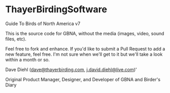 # ThayerBirdingSoftware
Guide To Birds of North America v7

This is the source code for GBNA, without the media (images, video, sound files, etc).

Feel free to fork and enhance.  If you'd like to submit a Pull Request to add a new feature, feel free.  I'm not sure when we'll get to it but we'll take a look within a month or so.

Dave Diehl (dave@thayerbirding.com, j.david.diehl@live.com)'

Original Product Manager, Designer, and Developer of GBNA and Birder's Diary
